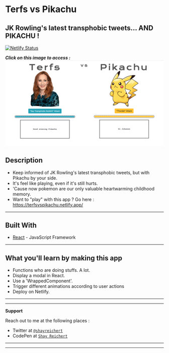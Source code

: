 # Terfs vs Pikachu
## JK Rowling's latest transphobic tweets... AND PIKACHU !

[![Netlify Status](https://api.netlify.com/api/v1/badges/05fe1f58-a122-4944-978a-5fd4d0d26295/deploy-status)](https://app.netlify.com/sites/terfsvspikachu/deploys)

***Click on this image to access :***
[![Terfsvspikachu](https://github.com/ShayReichert/terfsvspikachu/blob/master/screen-pikaterfs.png)](https://terfsvspikachu.netlify.app/)


## Description

- Keep informed of JK Rowling's latest transphobic tweets, but with Pikachu by your side.
- It's feel like playing, even if it's still hurts.
- 'Cause now pokemon are our only valuable heartwarming childhood memory.
- Want to "play" with this app ? Go here : https://terfsvspikachu.netlify.app/ 

---

## Built With

* [React](https://fr.reactjs.org/) - JavaScript Framework

---


## What you'll learn by making this app
- Functions who are doing stuffs. A lot.
- Display a modal in React.
- Use a 'WrappedComponent'.
- Trigger different animations according to user actions
- Deploy on Netlify.


---
---


**Support**

Reach out to me at the following places :

- Twitter at <a href="https://twitter.com/ShayReichert" target="_blank">`@shayreichert`</a>
- CodePen at <a href="https://codepen.io/Shay_Reichert" target="_blank">`Shay Reichert`</a>

---
---

